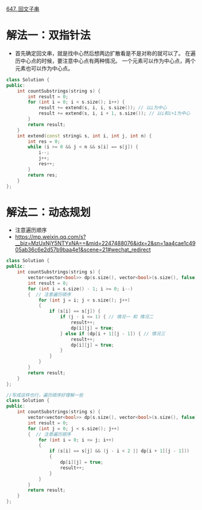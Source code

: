 [647. 回文子串](https://leetcode-cn.com/problems/palindromic-substrings/)



# 解法一：双指针法
- 首先确定回文串，就是找中心然后想两边扩散看是不是对称的就可以了。
在遍历中心点的时候，要注意中心点有两种情况。
一个元素可以作为中心点，两个元素也可以作为中心点。

```C++
class Solution {
public:
    int countSubstrings(string s) {
        int result = 0;
        for (int i = 0; i < s.size(); i++) {
            result += extend(s, i, i, s.size()); // 以i为中心 
            result += extend(s, i, i + 1, s.size()); // 以i和i+1为中心
        }
        return result;
    }
    int extend(const string& s, int i, int j, int n) {
        int res = 0;
        while (i >= 0 && j < n && s[i] == s[j]) {
            i--;
            j++;
            res++;
        }
        return res;
    }
};
```

# 解法二：动态规划
- 注意遍历顺序
- https://mp.weixin.qq.com/s?__biz=MzUxNjY5NTYxNA==&mid=2247488076&idx=2&sn=1aa4cae1c4905ab36c6e2d57b9baa4e1&scene=21#wechat_redirect
```c++
class Solution {
public:
    int countSubstrings(string s) {
        vector<vector<bool>> dp(s.size(), vector<bool>(s.size(), false));
        int result = 0;
        for (int i = s.size() - 1; i >= 0; i--) 
        {  // 注意遍历顺序
            for (int j = i; j < s.size(); j++) 
            {
                if (s[i] == s[j]) {
                    if (j - i <= 1) { // 情况一 和 情况二
                        result++;
                        dp[i][j] = true;
                    } else if (dp[i + 1][j - 1]) { // 情况三
                        result++;
                        dp[i][j] = true;
                    }
                }
            }
        }
        return result;
    }
};

//写成这样也行，遍历顺序好理解一些
class Solution {
public:
    int countSubstrings(string s) {
        vector<vector<bool>> dp(s.size(), vector<bool>(s.size(), false));
        int result = 0;
        for (int j = 0; j < s.size(); j++) 
        {  // 注意遍历顺序
            for (int i = 0; i <= j; i++) 
            {
                if (s[i] == s[j] && (j - i < 2 || dp[i + 1][j - 1])) 
                {
                    dp[i][j] = true;
                    result++;
                }
            }
        }
        return result;
    }
};
```